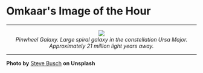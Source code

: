# Omkaar's Image of the Hour

---

<div align="center">

<a href="https://unsplash.com/photos/a-beautiful-spiral-galaxy-swirls-in-the-vast-cosmos-kGPnWZRT7O8">
  <img src="https://images.unsplash.com/photo-1750292836196-3aafd7645c08?crop=entropy&cs=tinysrgb&fit=max&fm=jpg&ixid=M3w3NjA2Nzh8MHwxfHJhbmRvbXx8fHx8fHx8fDE3NTMxMDY0MDB8&ixlib=rb-4.1.0&q=80&w=1080" style="max-width:100%; height:auto;">
</a>

<br>
<i>Pinwheel Galaxy. Large spiral galaxy in the constellation Ursa Major. Approximately 21 million light years away.</i>

</div>

---

**Photo by** [Steve Busch](https://unsplash.com/@sdbusch77) **on Unsplash**
